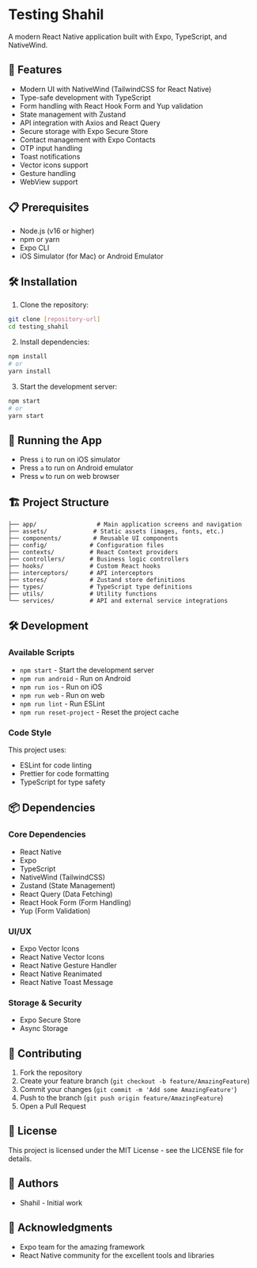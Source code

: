 # Testing Shahil

A modern React Native application built with Expo, TypeScript, and NativeWind.

## 🚀 Features

- Modern UI with NativeWind (TailwindCSS for React Native)
- Type-safe development with TypeScript
- Form handling with React Hook Form and Yup validation
- State management with Zustand
- API integration with Axios and React Query
- Secure storage with Expo Secure Store
- Contact management with Expo Contacts
- OTP input handling
- Toast notifications
- Vector icons support
- Gesture handling
- WebView support

## 📋 Prerequisites

- Node.js (v16 or higher)
- npm or yarn
- Expo CLI
- iOS Simulator (for Mac) or Android Emulator

## 🛠️ Installation

1. Clone the repository:

```bash
git clone [repository-url]
cd testing_shahil
```

2. Install dependencies:

```bash
npm install
# or
yarn install
```

3. Start the development server:

```bash
npm start
# or
yarn start
```

## 📱 Running the App

- Press `i` to run on iOS simulator
- Press `a` to run on Android emulator
- Press `w` to run on web browser

## 🏗️ Project Structure

```
├── app/                 # Main application screens and navigation
├── assets/             # Static assets (images, fonts, etc.)
├── components/         # Reusable UI components
├── config/            # Configuration files
├── contexts/          # React Context providers
├── controllers/       # Business logic controllers
├── hooks/             # Custom React hooks
├── interceptors/      # API interceptors
├── stores/            # Zustand store definitions
├── types/             # TypeScript type definitions
├── utils/             # Utility functions
└── services/          # API and external service integrations
```

## 🛠️ Development

### Available Scripts

- `npm start` - Start the development server
- `npm run android` - Run on Android
- `npm run ios` - Run on iOS
- `npm run web` - Run on web
- `npm run lint` - Run ESLint
- `npm run reset-project` - Reset the project cache

### Code Style

This project uses:

- ESLint for code linting
- Prettier for code formatting
- TypeScript for type safety

## 📦 Dependencies

### Core Dependencies

- React Native
- Expo
- TypeScript
- NativeWind (TailwindCSS)
- Zustand (State Management)
- React Query (Data Fetching)
- React Hook Form (Form Handling)
- Yup (Form Validation)

### UI/UX

- Expo Vector Icons
- React Native Vector Icons
- React Native Gesture Handler
- React Native Reanimated
- React Native Toast Message

### Storage & Security

- Expo Secure Store
- Async Storage

## 🤝 Contributing

1. Fork the repository
2. Create your feature branch (`git checkout -b feature/AmazingFeature`)
3. Commit your changes (`git commit -m 'Add some AmazingFeature'`)
4. Push to the branch (`git push origin feature/AmazingFeature`)
5. Open a Pull Request

## 📝 License

This project is licensed under the MIT License - see the LICENSE file for details.

## 👥 Authors

- Shahil - Initial work

## 🙏 Acknowledgments

- Expo team for the amazing framework
- React Native community for the excellent tools and libraries
